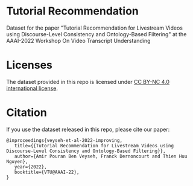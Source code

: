 # Tutorial Recommendation

Dataset for the paper "Tutorial Recommendation for Livestream Videos using Discourse-Level Consistency and Ontology-Based Filtering" at the AAAI-2022 Workshop On Video Transcript Understanding

# Licenses

The dataset provided in this repo is licensed under [CC BY-NC 4.0 international license](https://creativecommons.org/licenses/by-nc/4.0/legalcode).

# Citation

If you use the dataset released in this repo, please cite our paper:

```
@inproceedings{veyseh-et-al-2022-improving,
   title={{Tutorial Recommendation for Livestream Videos using Discourse-Level Consistency and Ontology-Based Filtering}},
   author={Amir Pouran Ben Veyseh, Franck Dernoncourt and Thien Huu Nguyen},
   year={2022},
   booktitle={VTU@AAAI-22},
}
